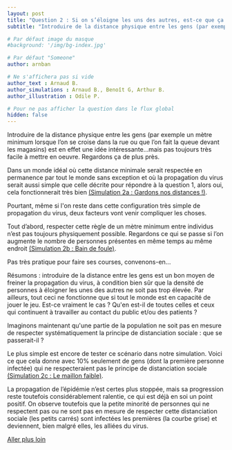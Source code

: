 ```yaml
---
layout: post
title: "Question 2 : Si on s’éloigne les uns des autres, est-ce que ça change vraiment quelque chose ?"
subtitle: "Introduire de la distance physique entre les gens (par exemple un mètre minimum lorsque l’on se croise dans la rue ou que l’on fait la queue devant les magasins) est en effet une idée intéressante...mais pas toujours très facile à mettre en oeuvre."

# Par défaut image du masque
#background: '/img/bg-index.jpg'

# Par défaut "Someone"
author: arnban

# Ne s'affichera pas si vide
author_text : Arnaud B.
author_simulations : Arnaud B., Benoît G, Arthur B.
author_illustration : Odile P.

# Pour ne pas afficher la question dans le flux global
hidden: false
---
```


Introduire de la distance physique entre les gens (par exemple un mètre minimum lorsque l’on se croise dans la rue ou que l’on fait la queue devant les magasins) est en effet une idée intéressante...mais pas toujours très facile à mettre en oeuvre. Regardons ça de plus près.

Dans un monde idéal où cette distance minimale serait respectée en permanence par tout le monde sans exception et où la propagation du virus serait aussi simple que celle décrite pour répondre à la question 1, alors oui, cela fonctionnerait très bien [(Simulation 2a : Gardons nos distances !)](/simulations/CoVprehension.html).

<div id="particles-js-Q2A"></div>

Pourtant, même si l'on reste dans cette configuration très simple de propagation du virus, deux facteurs vont venir compliquer les choses.

Tout d’abord, respecter cette règle de un mètre minimum entre individus n’est pas toujours physiquement possible. Regardons ce qui se passe si l’on augmente le nombre de personnes présentes en même temps au même endroit [(Simulation 2b : Bain de foule)](/simulations/CoVprehension.html).

<div id="particles-js-Q2B"></div>

Pas très pratique pour faire ses courses, convenons-en... 

Résumons : introduire de la distance entre les gens est un bon moyen de freiner la propagation du virus, à condition bien sûr que la densité de personnes à éloigner les unes des autres ne soit pas trop élevée. 
Par ailleurs, tout ceci ne fonctionne que si tout le monde est en capacité de jouer le jeu. Est-ce vraiment le cas ? Qu'en est-il de toutes celles et ceux qui continuent à travailler au contact du public et/ou des patients ? 

Imaginons maintenant qu'une partie de la population ne soit pas en mesure de respecter systématiquement la principe de distanciation sociale : que se passerait-il ?

Le plus simple est encore de tester ce scénario dans notre simulation. Voici ce que cela donne avec 10% seulement de gens (dont la première personne infectée) qui ne respecteraient pas le principe de distanciation sociale [(Simulation 2c : Le maillon faible)](/simulations/CoVprehension.html).

<div id="particles-js-Q2C"></div>

La propagation de l’épidémie n’est certes plus stoppée, mais sa progression reste toutefois considérablement ralentie, ce qui est déjà en soi un point positif. On observe toutefois que la petite minorité de personnes qui ne respectent pas ou ne sont pas en mesure de respecter cette distanciation sociale (les petits carrés) sont infectées les premières (la courbe grise) et deviennent, bien malgré elles, les alliées du virus.
 

<a href="{% post_url 2020-03-26-q1-1 %}" class="btn btn-primary">Aller plus loin</a>

